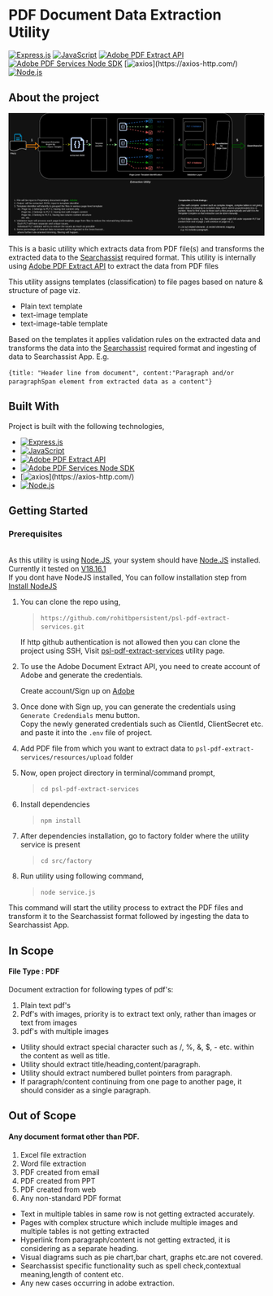 # PDF Document Data Extraction Utility

 [![Express.js](https://img.shields.io/badge/Express.js-4.x-blue.svg?style=flat-square)](https://expressjs.com/)
 [![JavaScript](https://img.shields.io/badge/JavaScript-ES6-yellow.svg?logo=javascript&style=flat-square)](http://es6.io/)
 [![Adobe PDF Extract API](https://img.shields.io/badge/Adobe%20PDF%20Extract%20API-v1-blue.svg?logo=adobe-acrobat-reader&style=flat-square&logoColor=red)](https://developer.adobe.com/document-services/apis/pdf-extract/)
 [![Adobe PDF Services Node SDK](https://img.shields.io/badge/%40adobe/pdfservices--node--sdk-3.4.2-blue.svg?logo=adobe-acrobat-reader&style=flat-square&logoColor=red)](https://developer.adobe.com/document-services/docs/overview/pdf-services-api/)
 [![axios](https://img.shields.io/badge/axios-0.21.1-blue.svg?logo=axios&style=flat-square&logoColor=rgb(90,41,228))](https://axios-http.com/)
 [![Node.js](https://img.shields.io/badge/Node.js-18.16.x-green.svg?logo=node.js&style=flat-square)](https://nodejs.org/)

## About the project

![Alt text](/assets/utility-PLT.jpg)

This is a basic utility which extracts data from PDF file(s) and transforms the extracted data to the [Searchassist](https://kore.ai/searchassist/) required format.
This utility is internally using [Adobe PDF Extract API](https://developer.adobe.com/document-services/apis/pdf-extract/) to extract the data from PDF files 

This utility assigns templates (classification) to file pages based on nature & structure of page viz. 
* Plain text template 
* text-image template 
* text-image-table template

Based on the templates it applies validation rules on the extracted data and transforms the data into the [Searchassist](https://kore.ai/searchassist/) required format and ingesting of data to Searchassist App.
E.g.

`{title: "Header line from document", content:"Paragraph and/or paragraphSpan element from extracted data as a content"}`

## Built With
Project is built with the following technologies,

* [![Express.js](https://img.shields.io/badge/Express.js-4.x-blue.svg?style=flat-square)](https://expressjs.com/)
* [![JavaScript](https://img.shields.io/badge/JavaScript-ES6-yellow.svg?logo=javascript&style=flat-square)](http://es6.io/)
* [![Adobe PDF Extract API](https://img.shields.io/badge/Adobe%20PDF%20Extract%20API-v1-blue.svg?logo=adobe-acrobat-reader&style=flat-square&logoColor=red)](https://developer.adobe.com/document-services/apis/pdf-extract/)
* [![Adobe PDF Services Node SDK](https://img.shields.io/badge/%40adobe/pdfservices--node--sdk-3.4.2-blue.svg?logo=adobe-acrobat-reader&style=flat-square&logoColor=red)](https://developer.adobe.com/document-services/docs/overview/pdf-services-api/)
* [![axios](https://img.shields.io/badge/axios-0.21.1-blue.svg?logo=axios&style=flat-square&logoColor=rgb(90,41,228))](https://axios-http.com/)
* [![Node.js](https://img.shields.io/badge/Node.js-18.16.x-green.svg?logo=node.js&style=flat-square)](https://nodejs.org/)

## Getting Started
### Prerequisites
\
As this utility is using [Node.JS](https://nodejs.org/en), your system should have [Node.JS](https://nodejs.org/en) installed.\
Currently it tested on [V18.16.1](https://nodejs.org/en/blog/release/v18.16.1)\
If you dont have NodeJS installed, You can follow installation step from [Install NodeJS](https://nodejs.org/en/learn/getting-started/how-to-install-nodejs)

1. You can clone the repo using, 

   > `https://github.com/rohitbpersistent/psl-pdf-extract-services.git`

   If http github authentication is not allowed then you can clone the project using SSH, Visit [psl-pdf-extract-services](https://github.com/rohitbpersistent/psl-pdf-extract-services) utility page.

2. To use the Adobe Document Extract API, you need to create account of Adobe and generate the credentials.
    
   Create account/Sign up on [Adobe](https://developer.adobe.com/document-services/apis/pdf-extract/)

3. Once done with Sign up, you can generate the credentials using `Generate Credendials` menu button.\
   Copy the newly generated credentials such as ClientId, ClientSecret etc. and paste it into the `.env` file of project.

4. Add PDF file from which you want to extract data to `psl-pdf-extract-services/resources/upload` folder

5. Now, open project directory in terminal/command prompt,
   > `cd psl-pdf-extract-services`

7. Install dependencies
   > `npm install`

8. After dependencies installation, go to factory folder where the utility service is present
   > `cd src/factory`

9. Run utility using following command,
   > `node service.js`


This command will start the utility process to extract the PDF files and transform it to the Searchassist format followed by ingesting the data to Searchassist App.




## In Scope
  #### File Type : PDF 
  Document extraction for following types of pdf's:
  1. Plain text pdf's
  2. Pdf's with images, priority is to extract text only, rather than images or text from images
  3. pdf's with multiple images

  * Utility should extract special character such as /, %, &, $, - etc. within the content as well as title.
  * Utility should extract title/heading,content/paragraph.
  * Utility should extract numbered bullet pointers from paragraph.
  * If paragraph/content continuing from one page to another page, it should consider as a single paragraph.

## Out of Scope
   #### Any document format other than PDF.
   1. Excel file extraction
   2. Word file extraction
   3. PDF created from email
   4. PDF created from PPT
   5. PDF created from web
   6. Any non-standard PDF format

   * Text in multiple tables in same row is not getting extracted accurately.
   * Pages with complex structure which include multiple images and multiple tables is not getting extracted
   * Hyperlink from paragraph/content is not getting extracted,
     it is considering as a separate heading.
   * Visual diagrams such as pie chart,bar chart, graphs etc.are not covered.
   * Searchassist specific functionality such as spell check,contextual meaning,length of content etc.
   * Any new cases occurring in adobe extraction.



   

